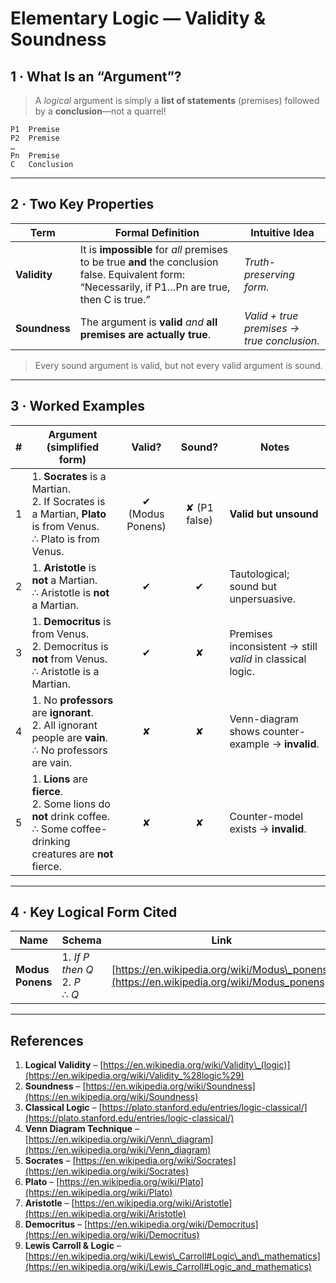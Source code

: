 # Elementary Logic — Validity & Soundness

## 1 · What Is an “Argument”?

> A *logical* argument is simply a **list of statements** (premises) followed by a **conclusion**—not a quarrel!

```
P1  Premise  
P2  Premise  
…  
Pn  Premise  
C   Conclusion
```

---

## 2 · Two Key Properties

| Term          | Formal Definition                                                                                                                                    | Intuitive Idea                             |
| ------------- | ---------------------------------------------------------------------------------------------------------------------------------------------------- | ------------------------------------------ |
| **Validity**  | It is **impossible** for *all* premises to be true **and** the conclusion false.  Equivalent form: “Necessarily, if P1…Pn are true, then C is true.” | *Truth-preserving form.*                   |
| **Soundness** | The argument is **valid** *and* **all premises are actually true**.                                                                                  | *Valid + true premises → true conclusion.* |

> Every sound argument is valid, but not every valid argument is sound.

---

## 3 · Worked Examples

| # | Argument (simplified form)                                                                                                         |       Valid?      |    Sound?    | Notes                                                     |
| - | ---------------------------------------------------------------------------------------------------------------------------------- | :---------------: | :----------: | --------------------------------------------------------- |
| 1 | 1. **Socrates** is a Martian.  <br>2. If Socrates is a Martian, **Plato** is from Venus.  <br>∴ Plato is from Venus.               | ✔︎ (Modus Ponens) | ✘ (P1 false) | **Valid but unsound**                                     |
| 2 | 1. **Aristotle** is **not** a Martian.  <br>∴ Aristotle is **not** a Martian.                                                      |         ✔︎        |      ✔︎      | Tautological; sound but unpersuasive.                     |
| 3 | 1. **Democritus** is from Venus.  <br>2. Democritus is **not** from Venus.  <br>∴ Aristotle is a Martian.                          |         ✔︎        |       ✘      | Premises inconsistent → still *valid* in classical logic. |
| 4 | 1. No **professors** are **ignorant**.  <br>2. All ignorant people are **vain**.  <br>∴ No professors are vain.                    |         ✘         |       ✘      | Venn-diagram shows counter-example → **invalid**.         |
| 5 | 1. **Lions** are **fierce**.  <br>2. Some lions do **not** drink coffee.  <br>∴ Some coffee-drinking creatures are **not** fierce. |         ✘         |       ✘      | Counter-model exists → **invalid**.                       |

---

## 4 · Key Logical Form Cited

| Name             | Schema                                  | Link                                                                                      |
| ---------------- | --------------------------------------- | ----------------------------------------------------------------------------------------- |
| **Modus Ponens** | 1. *If P then Q*  <br>2. *P*  <br>∴ *Q* | [https://en.wikipedia.org/wiki/Modus\_ponens](https://en.wikipedia.org/wiki/Modus_ponens) |

---

## References

1. **Logical Validity** – [https://en.wikipedia.org/wiki/Validity\_(logic)](https://en.wikipedia.org/wiki/Validity_%28logic%29)
2. **Soundness** – [https://en.wikipedia.org/wiki/Soundness](https://en.wikipedia.org/wiki/Soundness)
3. **Classical Logic** – [https://plato.stanford.edu/entries/logic-classical/](https://plato.stanford.edu/entries/logic-classical/)
4. **Venn Diagram Technique** – [https://en.wikipedia.org/wiki/Venn\_diagram](https://en.wikipedia.org/wiki/Venn_diagram)
5. **Socrates** – [https://en.wikipedia.org/wiki/Socrates](https://en.wikipedia.org/wiki/Socrates)
6. **Plato** – [https://en.wikipedia.org/wiki/Plato](https://en.wikipedia.org/wiki/Plato)
7. **Aristotle** – [https://en.wikipedia.org/wiki/Aristotle](https://en.wikipedia.org/wiki/Aristotle)
8. **Democritus** – [https://en.wikipedia.org/wiki/Democritus](https://en.wikipedia.org/wiki/Democritus)
9. **Lewis Carroll & Logic** – [https://en.wikipedia.org/wiki/Lewis\_Carroll#Logic\_and\_mathematics](https://en.wikipedia.org/wiki/Lewis_Carroll#Logic_and_mathematics)
